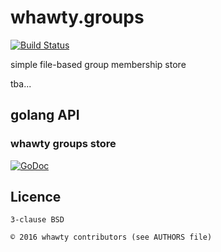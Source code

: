 # whawty.groups

[![Build Status](https://travis-ci.org/whawty/groups.svg?branch=master)](https://travis-ci.org/whawty/groups)

simple file-based group membership store

tba...

## golang API

### whawty groups store

[![GoDoc](https://godoc.org/github.com/whawty/groups/store?status.svg)](https://godoc.org/github.com/whawty/groups/store)

## Licence

    3-clause BSD

    © 2016 whawty contributors (see AUTHORS file)
